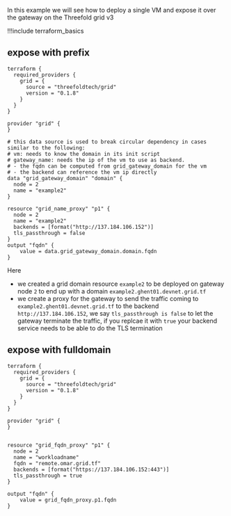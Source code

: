In this example we will see how to deploy a single VM and expose it over the gateway on the Threefold grid v3 

!!!include terraform_basics

## expose with prefix
```
terraform {
  required_providers {
    grid = {
      source = "threefoldtech/grid"
      version = "0.1.8"
    }
  }
}

provider "grid" {
}

# this data source is used to break circular dependency in cases similar to the following:
# vm: needs to know the domain in its init script
# gateway_name: needs the ip of the vm to use as backend.
# - the fqdn can be computed from grid_gateway_domain for the vm
# - the backend can reference the vm ip directly 
data "grid_gateway_domain" "domain" {
  node = 2
  name = "example2"
}

resource "grid_name_proxy" "p1" {
  node = 2
  name = "example2"
  backends = [format("http://137.184.106.152")]
  tls_passthrough = false
}
output "fqdn" {
    value = data.grid_gateway_domain.domain.fqdn
}

```

Here 
- we created a grid domain resource `example2` to be deployed on gateway node `2` to end up with a domain `example2.ghent01.devnet.grid.tf`
- we create a proxy for the gateway to send the traffic coming to `example2.ghent01.devnet.grid.tf` to the backend  `http://137.184.106.152`, we say `tls_passthrough is false` to let the gateway terminate the traffic, if you replcae it with `true` your backend service needs to be able to do the TLS termination


## expose with fulldomain

```
terraform {
  required_providers {
    grid = {
      source = "threefoldtech/grid"
      version = "0.1.8"
    }
  }
}

provider "grid" {
}


resource "grid_fqdn_proxy" "p1" {
  node = 2
  name = "workloadname"
  fqdn = "remote.omar.grid.tf"
  backends = [format("https://137.184.106.152:443")]
  tls_passthrough = true
}

output "fqdn" {
    value = grid_fqdn_proxy.p1.fqdn
}
```